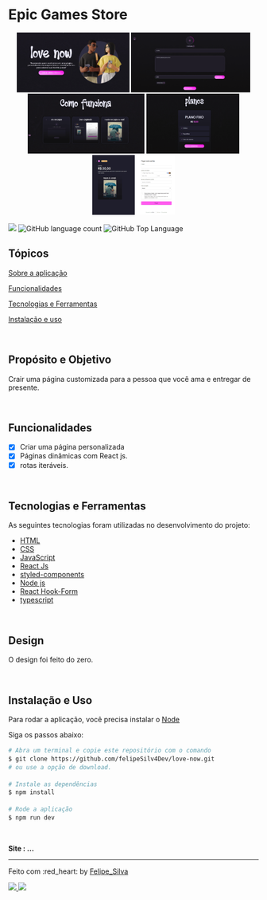 # Epic Games Store

<div align="center" >
<img align="start" src="./public/utils/read-imgs/read-img-1.png" height='120' >
<img align="start" src="./public/utils/read-imgs/read-img-2.png" height='120' >
<img align="start" src="./public/utils/read-imgs/read-img-3.png"  height='120'>
<img align="start" src="./public/utils/read-imgs/read-img-4.png" height='120'  >
<img align="start" src="./public/utils/read-imgs/read-img-5.png" height='120' >
</div>

<p>
  <img src="https://img.shields.io/badge/made%20by-Felipe%20Silva-FFA7FF?style=flat-square">
  <img alt="GitHub language count" src="https://img.shields.io/github/languages/count/FelipeSilv4Dev/dog?color=FFA7FF&style=flat-square">
  <img alt="GitHub Top Language" src="https://img.shields.io/github/languages/top/FelipeSilv4Dev/dog?color=FFA7FF&style=flat-square">
</p>

## Tópicos

[Sobre a aplicação](#Propósito-e-Objetivo)

[Funcionalidades](#funcionalidades)

[Tecnologias e Ferramentas](#tecnologias-e-ferramentas)

[Instalação e uso](#instalação-e-uso)

<br>

## Propósito e Objetivo

Crair uma página customizada para a pessoa que você ama e entregar de presente.

<br>

## Funcionalidades

- [x] Criar uma página personalizada
- [x] Páginas dinâmicas com React js.
- [x] rotas iteráveis.

<br>

## Tecnologias e Ferramentas

As seguintes tecnologias foram utilizadas no desenvolvimento do projeto:

- [HTML](https://devdocs.io/html/)
- [CSS](https://devdocs.io/css/)
- [JavaScript](https://devdocs.io/javascript/)
- [React Js](https://devdocs.io/Reactjs/)
- [styled-components](https://devdocs.io/styled-components/)
- [Node js](https://devdocs.io/node)
- [React Hook-Form](https://devdocs.io/react-hook-form)
- [typescript](https://devdocs.io/react-hook-form)

<br>

## Design

O design foi feito do zero.

<br>

## Instalação e Uso

Para rodar a aplicação, você precisa instalar o [Node](https://nodejs.org/en/)

Siga os passos abaixo:

```bash
# Abra um terminal e copie este repositório com o comando
$ git clone https://github.com/felipeSilv4Dev/love-now.git
# ou use a opção de download.

# Instale as dependências
$ npm install

# Rode a aplicação
$ npm run dev
```

<br>

<strong>Site : ...</strong>

---

Feito com :red_heart: by [Felipe_Silva](https://github.com/felipeSilv4dev)

 <div align="start">
  <a href='http://www.linkedin.com/in/felipe-silva-1019ab271' target'_blank'><img src='https://img.shields.io/badge/LinkedIn-0077B5?style=for-the-badge&logo=linkedin&logoColor=white'</a>
  <a href="mailto:felipesantana18n@gmail.com" target='_blank'><img src="https://img.shields.io/badge/Gmail-D14836?style=for-the-badge&logo=gmail&logoColor=white"> </a>
</div>
